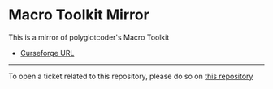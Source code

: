 # Macro Toolkit Mirror

This is a mirror of polyglotcoder's Macro Toolkit 

- [Curseforge URL](https://www.curseforge.com/wow/addons/macro-toolkit)

----

To open a ticket related to this repository, please do so on [this repository](https://github.com/curseforge-mirror/.github)
